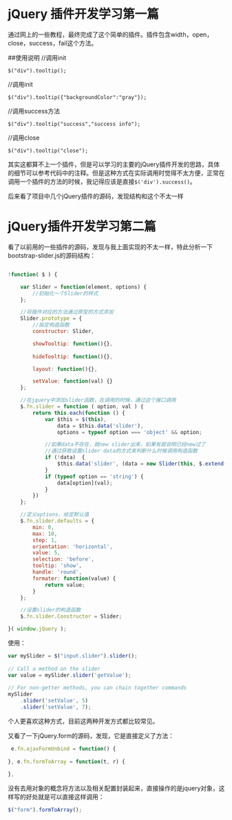 # jQuery 插件开发学习第一篇

通过网上的一些教程，最终完成了这个简单的插件。插件包含width，open，close，success，fail这个方法。

##使用说明
//调用init
```
$("div").tooltip();
```
//调用init
```
$("div").tooltip({"backgroundColor":"gray"});
```
//调用success方法
```
$("div").tooltip("success","success info");
```

//调用close
```
$("div").tooltip("close");
```

其实这都算不上一个插件，但是可以学习的主要的jQuery插件开发的思路，具体的细节可以参考代码中的注释。但是这种方式在实际调用时觉得不太方便，正常在调用一个插件的方法的时候，我记得应该是直接`$('div').success()`。

后来看了项目中几个jQuery插件的源码，发现结构和这个不太一样

# jQuery插件开发学习第二篇

看了以前用的一些插件的源码，发现与我上面实现的不太一样，特此分析一下bootstrap-slider.js的源码结构：
```javascript

!function( $ ) {

    var Slider = function(element, options) {
        //初始化一个Slider的样式
    };

    //将插件对应的方法通过原型的方式添加
    Slider.prototype = {
        //指定构造函数
        constructor: Slider,

        showTooltip: function(){},
        
        hideTooltip: function(){},

        layout: function(){},

        setValue: function(val) {}
    };

    //在jquery中添加slider函数，在调用的时候，通过这个接口调用
    $.fn.slider = function ( option, val ) {
        return this.each(function () {
            var $this = $(this),
                data = $this.data('slider'),
                options = typeof option === 'object' && option;

            //如果data不存在，就new slider出来，如果有就说明已经new过了
            //通过获取设置slider data的方式来判断什么时候调用构造函数
            if (!data)  {
                $this.data('slider', (data = new Slider(this, $.extend({}, $.fn.slider.defaults,options))));
            }
            if (typeof option == 'string') {
                data[option](val);
            }
        })
    };

    //定义options，给定默认值
    $.fn.slider.defaults = {
        min: 0,
        max: 10,
        step: 1,
        orientation: 'horizontal',
        value: 5,
        selection: 'before',
        tooltip: 'show',
        handle: 'round',
        formater: function(value) {
            return value;
        }
    };

    //设置slider的构造函数
    $.fn.slider.Constructor = Slider;

}( window.jQuery );

```

使用：
```javascript
var mySlider = $("input.slider").slider();
 
// Call a method on the slider
var value = mySlider.slider('getValue');
 
// For non-getter methods, you can chain together commands
mySlider
    .slider('setValue', 5)
    .slider('setValue', 7);
```

个人更喜欢这种方式，目前这两种开发方式都比较常见。

又看了一下jQuery.form的源码，发现，它是直接定义了方法：
```javascript
 e.fn.ajaxFormUnbind = function() {
       
}, e.fn.formToArray = function(t, r) {
    
},
```

没有去用对象的概念将方法以及相关配置封装起来，直接操作的是jquery对象，这样写的好处就是可以直接这样调用：
```javascript
$("form").formToArray();
```
